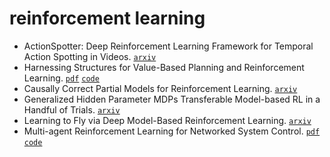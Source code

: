 # reinforcement learning

- ActionSpotter: Deep Reinforcement Learning Framework for Temporal Action Spotting in Videos. [`arxiv`](https://arxiv.org/abs/2004.06971)
- Harnessing Structures for Value-Based Planning and Reinforcement Learning. [`pdf`](https://openreview.net/forum?id=rklHqRVKvH) [`code`](https://github.com/YyzHarry/SV-RL)
- Causally Correct Partial Models for Reinforcement Learning. [`arxiv`](https://arxiv.org/abs/2002.02836)
- Generalized Hidden Parameter MDPs Transferable Model-based RL in a Handful of Trials. [`arxiv`](https://arxiv.org/abs/2002.03072)
- Learning to Fly via Deep Model-Based Reinforcement Learning. [`arxiv`](https://arxiv.org/abs/2003.08876)
- Multi-agent Reinforcement Learning for Networked System Control. [`pdf`](https://openreview.net/forum?id=Syx7A3NFvH) [`code`](https://github.com/cts198859/deeprl_network)
